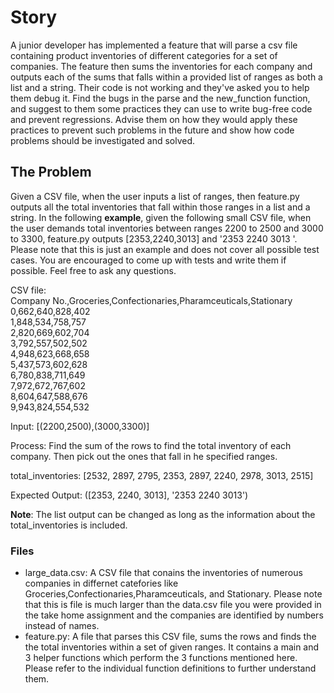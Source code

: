 # Story
A junior developer has implemented a feature that will parse a csv file containing product inventories of different categories for a set of companies. The feature then sums the inventories for each company and outputs each of the sums that falls within a provided list of ranges as both a list and a string. Their code is not working and they've asked you to help them debug it. Find the bugs in the parse and the new_function function, and suggest to them some practices they can use to write bug-free code and prevent regressions. Advise them on how they would apply these practices to prevent such problems in the future and show how code problems should be investigated and solved.

## The Problem
Given a CSV file, when the user inputs a list of ranges, then feature.py outputs all the total inventories that fall within those ranges in a list and a string. In the following **example**, given the following small CSV file, when the user demands total inventories between ranges 2200 to 2500 and 3000 to 3300, feature.py outputs [2353,2240,3013] and '2353 2240 3013 '. Please note that this is just an example and does not cover all possible test cases. You are encouraged to come up with tests and write them if possible. Feel free to ask any questions. 

CSV file:   
Company No.,Groceries,Confectionaries,Pharamceuticals,Stationary  
0,662,640,828,402  
1,848,534,758,757  
2,820,669,602,704  
3,792,557,502,502  
4,948,623,668,658  
5,437,573,602,628  
6,780,838,711,649  
7,972,672,767,602  
8,604,647,588,676  
9,943,824,554,532  

Input:
[(2200,2500),(3000,3300)]

Process:
Find the sum of the rows to find the total inventory of each company. Then pick out the ones that fall in he specified ranges.

total_inventories: [2532, 2897, 2795, 2353, 2897, 2240, 2978, 3013, 2515]

Expected Output:
([2353, 2240, 3013], '2353 2240 3013')

**Note**: The list output can be changed as long as the information about the total_inventories is included.

### Files
 * large_data.csv: A CSV file that conains the inventories of numerous companies in differnet catefories like Groceries,Confectionaries,Pharamceuticals, and Stationary. Please note that this is file is much larger than the data.csv file you were provided in the take home assignment and the companies are identified by numbers instead of names.
 * feature.py: A file that parses this CSV file, sums the rows and finds the the total inventories within a set of given ranges. It contains a main and 3 helper functions which perform the 3 functions mentioned here. Please refer to the individual function definitions to further understand them.
